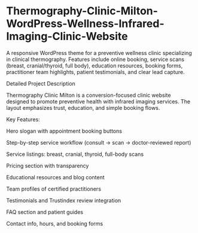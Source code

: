 # Thermography-Clinic-Milton-WordPress-Wellness-Infrared-Imaging-Clinic-Website
A responsive WordPress theme for a preventive wellness clinic specializing in clinical thermography. Features include online booking, service scans (breast, cranial/thyroid, full body), education resources, booking forms, practitioner team highlights, patient testimonials, and clear lead capture. 

Detailed Project Description

Thermography Clinic Milton is a conversion-focused clinic website designed to promote preventive health with infrared imaging services. The layout emphasizes trust, education, and simple booking flows.

Key Features:

Hero slogan with appointment booking buttons

Step-by-step service workflow (consult → scan → doctor-reviewed report)

Service listings: breast, cranial, thyroid, full-body scans

Pricing section with transparency

Educational resources and blog content

Team profiles of certified practitioners

Testimonials and Trustindex review integration

FAQ section and patient guides

Contact info, hours, and booking forms
